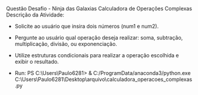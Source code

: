 Questão Desafio - Ninja das Galaxias
Calculadora de Operações Complexas
Descrição da Atividade:
* Solicite ao usuário que insira dois números (num1 e num2).
* Pergunte ao usuário qual operação deseja realizar: soma, subtração, multiplicação, divisão, ou
exponenciação.
* Utilize estruturas condicionais para realizar a operação escolhida e exibir o resultado.

* Run: PS C:\Users\Paulo6281> & C:/ProgramData/anaconda3/python.exe C:\Users\Paulo6281\Desktop\arquivo\calculadora_operacoes_complexas.py
